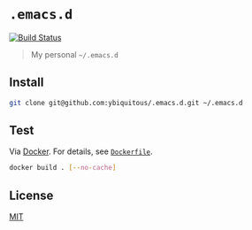 # `.emacs.d`

[![Build Status](https://travis-ci.com/ybiquitous/.emacs.d.svg?branch=master)](https://travis-ci.com/ybiquitous/.emacs.d)

> My personal `~/.emacs.d`

## Install

```sh
git clone git@github.com:ybiquitous/.emacs.d.git ~/.emacs.d
```

## Test

Via [Docker](https://www.docker.com/). For details, see [`Dockerfile`](Dockerfile).

```sh
docker build . [--no-cache]
```

## License

[MIT](LICENSE)
